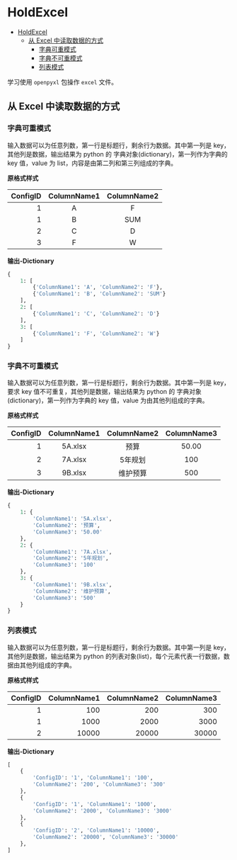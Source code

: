 # HoldExcel

- [HoldExcel](#holdexcel)
  - [从 Excel 中读取数据的方式](#%e4%bb%8e-excel-%e4%b8%ad%e8%af%bb%e5%8f%96%e6%95%b0%e6%8d%ae%e7%9a%84%e6%96%b9%e5%bc%8f)
    - [字典可重模式](#%e5%ad%97%e5%85%b8%e5%8f%af%e9%87%8d%e6%a8%a1%e5%bc%8f)
    - [字典不可重模式](#%e5%ad%97%e5%85%b8%e4%b8%8d%e5%8f%af%e9%87%8d%e6%a8%a1%e5%bc%8f)
    - [列表模式](#%e5%88%97%e8%a1%a8%e6%a8%a1%e5%bc%8f)

学习使用 `openpyxl` 包操作 `excel` 文件。

## 从 Excel 中读取数据的方式

### 字典可重模式

输入数据可以为任意列数，第一行是标题行，剩余行为数据。其中第一列是 key，其他列是数据，输出结果为 python 的 字典对象(dictionary)，第一列作为字典的 key 值，value 为 list，内容是由第二列和第三列组成的字典。

**原格式样式**

| ConfigID | ColumnName1 | ColumnName2 |
| -------: | :---------: | :---------: |
|        1 |      A      |      F      |
|        1 |      B      |     SUM     |
|        2 |      C      |      D      |
|        3 |      F      |      W      |

**输出-Dictionary**

```python
{
    1: [
        {'ColumnName1': 'A', 'ColumnName2': 'F'}, 
        {'ColumnName1': 'B', 'ColumnName2': 'SUM'}
    ],
    2: [
        {'ColumnName1': 'C', 'ColumnName2': 'D'}
    ],
    3: [
        {'ColumnName1': 'F', 'ColumnName2': 'W'}
    ]
}
```

### 字典不可重模式

输入数据可以为任意列数，第一行是标题行，剩余行为数据。其中第一列是 key，要求 key 值不可重复，其他列是数据，输出结果为 python 的 字典对象(dictionary)，第一列作为字典的 key 值，value 为由其他列组成的字典。

**原格式样式**

| ConfigID | ColumnName1 | ColumnName2 | ColumnName3 |
| -------: | :---------: | :---------: | :---------: |
|        1 |   5A.xlsx   |    预算     |    50.00    |
|        2 |   7A.xlsx   |   5年规划   |     100     |
|        3 |   9B.xlsx   |  维护预算   |     500     |

**输出-Dictionary**

```python
{
    1: {
        'ColumnName1': '5A.xlsx',
        'ColumnName2': '预算',
        'ColumnName3': '50.00'
    },
    2: {
        'ColumnName1': '7A.xlsx',
        'ColumnName2': '5年规划',
        'ColumnName3': '100'
    },
    3: {
        'ColumnName1': '9B.xlsx',
        'ColumnName2': '维护预算',
        'ColumnName3': '500'
    }
}
```

### 列表模式

输入数据可以为任意列数，第一行是标题行，剩余行为数据。其中第一列是 key，其他列是数据，输出结果为 python 的列表对象(list)，每个元素代表一行数据，数据由其他列组成的字典。

**原格式样式**

| ConfigID | ColumnName1 | ColumnName2 | ColumnName3 |
| -------: | ----------: | ----------: | ----------: |
|        1 |         100 |         200 |         300 |
|        1 |        1000 |        2000 |        3000 |
|        2 |       10000 |       20000 |       30000 |

**输出-Dictionary**

```python
[
    {
        'ConfigID': '1', 'ColumnName1': '100',
        'ColumnName2': '200', 'ColumnName3': '300'
    },
    {
        'ConfigID': '1', 'ColumnName1': '1000',
        'ColumnName2': '2000', 'ColumnName3': '3000'
    },
    {
        'ConfigID': '2', 'ColumnName1': '10000',
        'ColumnName2': '20000', 'ColumnName3': '30000'
    },
]
```
